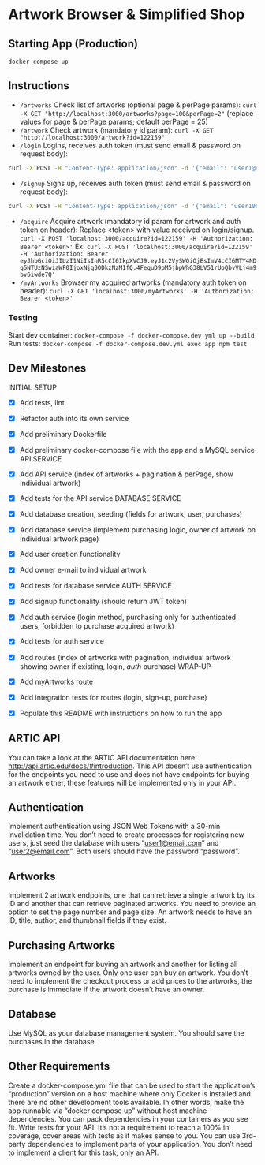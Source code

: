 # Artwork Browser & Simplified Shop

## Starting App (Production)
`docker compose up`

## Instructions
- `/artworks` Check list of artworks (optional page & perPage params): 
`curl -X GET "http://localhost:3000/artworks?page=100&perPage=2"`
(replace values for page & perPage params; default perPage = 25)
- `/artwork` Check artwork (mandatory id param):
`curl -X GET "http://localhost:3000/artwork?id=122159"`
- `/login` Logins, receives auth token (must send email & password on request body):
```bash
curl -X POST -H "Content-Type: application/json" -d '{"email": "user1@email.com", "password": "password"}' http://localhost:3000/login
```
- `/signup` Signs up, receives auth token (must send email & password on request body):
```bash
curl -X POST -H "Content-Type: application/json" -d '{"email": "user1000@email.com", "password": "password"}' http://localhost:3000/signup
```
- `/acquire` Acquire artwork (mandatory id param for artwork and auth token on header):
Replace \<token> with value received on login/signup.
`curl -X POST 'localhost:3000/acquire?id=122159' -H 'Authorization: Bearer <token>'`
Ex:
`curl -X POST 'localhost:3000/acquire?id=122159' -H 'Authorization: Bearer eyJhbGciOiJIUzI1NiIsInR5cCI6IkpXVCJ9.eyJ1c2VySWQiOjEsImV4cCI6MTY4NDg5NTUzNSwiaWF0IjoxNjg0ODkzNzM1fQ.4FequD9pM5jbpWhG38LV51rUoQbvVLj4m9bv6iwde7Q'`
- `/myArtworks` Browser my acquired artworks (mandatory auth token on header):
`curl -X GET 'localhost:3000/myArtworks' -H 'Authorization: Bearer <token>'`

### Testing
Start dev container:
`docker-compose -f docker-compose.dev.yml up --build`
Run tests:
`docker-compose -f docker-compose.dev.yml exec app npm test` 

## Dev Milestones

INITIAL SETUP
- [x] Add tests, lint
- [x] Refactor auth into its own service
- [x] Add preliminary Dockerfile
- [x] Add preliminary docker-compose file with the app and a MySQL service
API SERVICE
- [x] Add API service (index of artworks + pagination & perPage, show individual artwork)
- [x] Add tests for the API service
DATABASE SERVICE
- [x] Add database creation, seeding (fields for artwork, user, purchases)
- [x] Add database service (implement purchasing logic, owner of artwork on individual artwork page)
- [x] Add user creation functionality
- [x] Add owner e-mail to individual artwork
- [x] Add tests for database service
AUTH SERVICE
- [x] Add signup functionality (should return JWT token)
- [x] Add auth service (login method, purchasing only for authenticated users, forbidden to purchase acquired artwork)
- [x] Add tests for auth service
- [x] Add routes (index of artworks with pagination, individual artwork showing owner if existing, login, *auth* purchase)
WRAP-UP
- [x] Add myArtworks route
- [x] Add integration tests for routes (login, sign-up, purchase)
- [x] Populate this README with instructions on how to run the app


## ARTIC API
You can take a look at the ARTIC API documentation here:
http://api.artic.edu/docs/#introduction.
This API doesn’t use authentication for the endpoints you need to use and does not have
endpoints for buying an artwork either, these features will be implemented only in your API.

## Authentication
Implement authentication using JSON Web Tokens with a 30-min invalidation time.
You don’t need to create processes for registering new users, just seed the database with
users “user1@email.com” and “user2@email.com”. Both users should have the password
“password”.

## Artworks
Implement 2 artwork endpoints, one that can retrieve a single artwork by its ID and another
that can retrieve paginated artworks. You need to provide an option to set the page number
and page size.
An artwork needs to have an ID, title, author, and thumbnail fields if they exist.


## Purchasing Artworks
Implement an endpoint for buying an artwork and another for listing all artworks owned by
the user. Only one user can buy an artwork. You don’t need to implement the checkout
process or add prices to the artworks, the purchase is immediate if the artwork doesn’t
have an owner.

## Database
Use MySQL as your database management system. You should save the purchases in the database.


## Other Requirements
Create a docker-compose.yml file that can be used to start the application’s “production”
version on a host machine where only Docker is installed and there are no other
development tools available. In other words, make the app runnable via “docker compose
up” without host machine dependencies. You can pack dependencies in your containers as
you see fit.
Write tests for your API. It’s not a requirement to reach a 100% in coverage, cover areas
with tests as it makes sense to you.
You can use 3rd-party dependencies to implement parts of your application.
You don’t need to implement a client for this task, only an API.